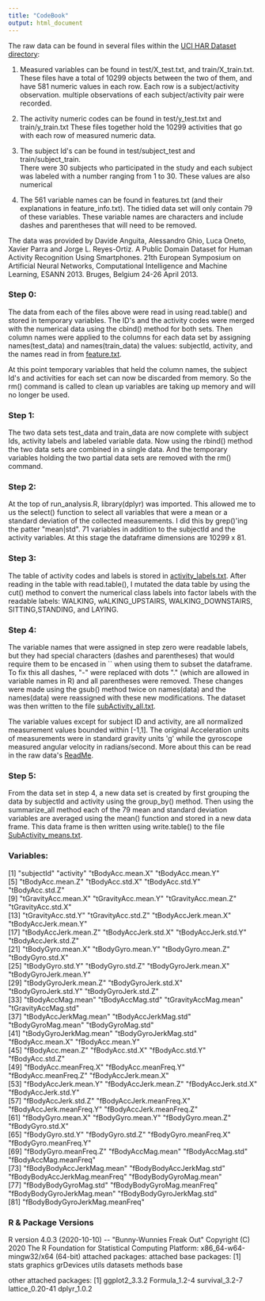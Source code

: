 ```yaml
---
title: "CodeBook"
output: html_document
---
```


The raw data can be found in several files within the [UCI HAR Dataset directory](https://github.com/sarahmass/dataScienceCoursera/tree/main/gettingCleaningdata/UCI%20HAR%20Dataset):

1. Measured variables can be found in test/X_test.txt, and train/X_train.txt.
   These files have a total of 10299 objects between the two of them, and have
   581 numeric values in each row.  Each row is a subject/activity observation.
   multiple observations of each subject/activity pair were recorded.
   
2. The activity numeric codes can be found in test/y_test.txt and train/y_train.txt
   These files together hold the 10299 activities that go with each row of measured 
   numeric data.
   
3. The subject Id's can be found in test/subject_test and train/subject_train.  
   There were 30 subjects who participated in the study and each subject was labeled
   with a number ranging from 1 to 30.  These values are also numerical 

4. The 561 variable names can be found in features.txt (and their explanations in 
   feature_info.txt). The tidied data set will only contain 79 of these variables.
   These variable names are characters and include dashes and 
   parentheses that will need to be removed. 
   
The data was provided by Davide Anguita, Alessandro Ghio, Luca Oneto, 
Xavier Parra and Jorge L. Reyes-Ortiz. A Public Domain Dataset for Human 
Activity Recognition Using Smartphones. 21th European Symposium on Artificial 
Neural Networks, Computational Intelligence and Machine Learning, 
ESANN 2013. Bruges, Belgium 24-26 April 2013.
   
### Step 0:

The data from each of the files above were read in using read.table() and stored
in temporary variables.  The ID's and the activity codes were merged with the 
numerical data using the cbind() method for both sets.  Then column names were
applied to the columns for each data set by assigning names(test_data) and 
names(train_data) the values: subjectId, activity, and the names read in from 
[feature.txt](https://github.com/sarahmass/dataScienceCoursera/blob/main/gettingCleaningdata/UCI%20HAR%20Dataset/features.txt).

At this point temporary variables that held the column names, the subject Id's and 
activities for each set can now be discarded from memory. So the rm() command is called
to clean up variables are taking up memory and will no longer be used.

### Step 1: 

The two data sets test_data and train_data are now complete with subject Ids, activity
labels and labeled variable data.  Now using the rbind() method the two data sets are 
combined in a single data. And the temporary variables holding the two partial data
sets are removed with the rm() command.  

### Step 2:

At the top of run_analysis.R, library(dplyr) was imported.  This allowed me to us
the select() function to select all variables that were a mean or a standard deviation
of the collected measurements.  I did this by grep()'ing the patter "mean|std". 
71 variables in addition to the subjectId and the activity variables.  At this stage
the dataframe dimensions are 10299 x 81.

### Step 3:

The table of activity codes and labels is stored in [activity_labels.txt](https://github.com/sarahmass/dataScienceCoursera/blob/main/gettingCleaningdata/UCI%20HAR%20Dataset/activity_labels.txt).  After reading in the table with read.table(), I mutated the data table by using the cut() method to convert the numerical class labels into factor labels with the readable labels: WALKING, wALKING_UPSTAIRS, WALKING_DOWNSTAIRS, SITTING,STANDING, and LAYING.  

### Step 4: 

The variable names that were assigned in step zero were readable labels, but they had special characters (dashes and parentheses) that would require them to be encased in `` when using them to subset the dataframe.  To fix this all dashes, "-" were replaced with dots "." (which are allowed in variable names in R) and all parentheses were removed. These changes were made using the gsub() method twice on names(data) and the names(data) were reassigned with these new modifications. The dataset was then written to the file [subActivity_all.txt](https://github.com/sarahmass/dataScienceCoursera/blob/main/gettingCleaningdata/subActivity_all.txt).

The variable values except for subject ID and activity, are all normalized measurement values bounded within [-1,1].  The original Acceleration units of measurements were in standard gravity units 'g' while the gyroscope measured angular velocity in radians/second. More about this can be read in the raw data's [ReadMe](https://github.com/sarahmass/dataScienceCoursera/blob/main/gettingCleaningdata/UCI%20HAR%20Dataset/README.txt).  


### Step 5:

From the data set in step 4, a new data set is created by first grouping the data by subjectId and activity using the group_by() method.  Then using the summarize_all method each of the 79 mean and standard deviation variables are averaged using the mean() function and stored in a new data frame.  This data frame is then written using write.table() to the file [SubActivity_means.txt](https://github.com/sarahmass/dataScienceCoursera/blob/main/gettingCleaningdata/SubActivity_means.txt).



### Variables:

[1] "subjectId"                      "activity"                      "tBodyAcc.mean.X"               "tBodyAcc.mean.Y"              
 [5] "tBodyAcc.mean.Z"               "tBodyAcc.std.X"                "tBodyAcc.std.Y"                "tBodyAcc.std.Z"               
 [9] "tGravityAcc.mean.X"            "tGravityAcc.mean.Y"            "tGravityAcc.mean.Z"            "tGravityAcc.std.X"            
[13] "tGravityAcc.std.Y"             "tGravityAcc.std.Z"             "tBodyAccJerk.mean.X"           "tBodyAccJerk.mean.Y"          
[17] "tBodyAccJerk.mean.Z"           "tBodyAccJerk.std.X"            "tBodyAccJerk.std.Y"            "tBodyAccJerk.std.Z"           
[21] "tBodyGyro.mean.X"              "tBodyGyro.mean.Y"              "tBodyGyro.mean.Z"              "tBodyGyro.std.X"              
[25] "tBodyGyro.std.Y"               "tBodyGyro.std.Z"               "tBodyGyroJerk.mean.X"          "tBodyGyroJerk.mean.Y"         
[29] "tBodyGyroJerk.mean.Z"          "tBodyGyroJerk.std.X"           "tBodyGyroJerk.std.Y"           "tBodyGyroJerk.std.Z"          
[33] "tBodyAccMag.mean"              "tBodyAccMag.std"               "tGravityAccMag.mean"           "tGravityAccMag.std"           
[37] "tBodyAccJerkMag.mean"          "tBodyAccJerkMag.std"           "tBodyGyroMag.mean"             "tBodyGyroMag.std"             
[41] "tBodyGyroJerkMag.mean"         "tBodyGyroJerkMag.std"          "fBodyAcc.mean.X"               "fBodyAcc.mean.Y"              
[45] "fBodyAcc.mean.Z"               "fBodyAcc.std.X"                "fBodyAcc.std.Y"                "fBodyAcc.std.Z"               
[49] "fBodyAcc.meanFreq.X"           "fBodyAcc.meanFreq.Y"           "fBodyAcc.meanFreq.Z"           "fBodyAccJerk.mean.X"          
[53] "fBodyAccJerk.mean.Y"           "fBodyAccJerk.mean.Z"           "fBodyAccJerk.std.X"            "fBodyAccJerk.std.Y"           
[57] "fBodyAccJerk.std.Z"            "fBodyAccJerk.meanFreq.X"       "fBodyAccJerk.meanFreq.Y"       "fBodyAccJerk.meanFreq.Z"      
[61] "fBodyGyro.mean.X"              "fBodyGyro.mean.Y"              "fBodyGyro.mean.Z"              "fBodyGyro.std.X"              
[65] "fBodyGyro.std.Y"               "fBodyGyro.std.Z"               "fBodyGyro.meanFreq.X"          "fBodyGyro.meanFreq.Y"         
[69] "fBodyGyro.meanFreq.Z"          "fBodyAccMag.mean"              "fBodyAccMag.std"               "fBodyAccMag.meanFreq"         
[73] "fBodyBodyAccJerkMag.mean"      "fBodyBodyAccJerkMag.std"       "fBodyBodyAccJerkMag.meanFreq"  "fBodyBodyGyroMag.mean"        
[77] "fBodyBodyGyroMag.std"          "fBodyBodyGyroMag.meanFreq"     "fBodyBodyGyroJerkMag.mean"     "fBodyBodyGyroJerkMag.std"     
[81] "fBodyBodyGyroJerkMag.meanFreq"



### R & Package Versions
R version 4.0.3 (2020-10-10) -- "Bunny-Wunnies Freak Out"
Copyright (C) 2020 The R Foundation for Statistical Computing
Platform: x86_64-w64-mingw32/x64 (64-bit)
attached packages:
attached base packages:
[1] stats     graphics  grDevices utils     datasets  methods   base     

other attached packages:
[1] ggplot2_3.3.2   Formula_1.2-4   survival_3.2-7  lattice_0.20-41 dplyr_1.0.2    




